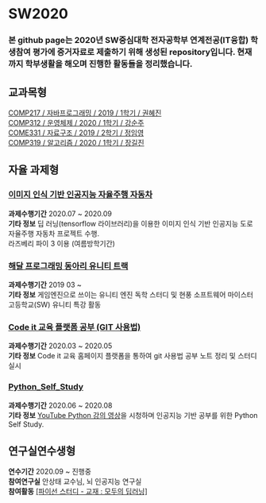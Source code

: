 # SW2020  

### 본 github page는 2020년 SW중심대학 전자공학부 연계전공(IT융합) 학생참여 평가에 증거자료로 제출하기 위해 생성된 repository입니다. 현재까지 학부생활을 해오며 진행한 활동들을 정리했습니다.   

## 교과목형   
[COMP217 / 자바프로그래밍 / 2019 / 1학기 / 권혜진](https://github.com/KwonHyeonSu/2019_1_JavaProgramming)    
[COMP312 / 운영체제 / 2020 / 1학기 / 강순주](https://github.com/KwonHyeonSu/2020_1_Operating_System)   
[COME331 / 자료구조 / 2019 / 2학기 / 정임영](https://github.com/KwonHyeonSu/2019_2_DataStructure)  
[COMP319 / 알고리즘 / 2020 / 1학기 / 장길진](https://github.com/KwonHyeonSu/2020_1_Algorithm)  

## 자율 과제형  

### [이미지 인식 기반 인공지능 자율주행 자동차](https://github.com/KwonHyeonSu/Hustar-HAI)  
**과제수행기간** 2020.07 ~ 2020.09    
**기타 정보** 딥 러닝(tensorflow 라이브러리)을 이용한 이미지 인식 기반 인공지능 도로 자율주행 자동차 프로젝트 수행.  
라즈베리 파이 3 이용 (여름방학기간)    

### [해달 프로그래밍 동아리 유니티 트랙](https://github.com/KwonHyeonSu/HAE-U/blob/master/README.md)  

**과제수행기간** 2019 03 ~  
**기타 정보** 게임엔진으로 쓰이는 유니티 엔진 독학 스터디 및 현풍 소프트웨어 마이스터 고등학교(SW) 유니티 특강 활동   

### [Code it 교육 플랫폼 공부 (GIT 사용법)](https://github.com/KwonHyeonSu/HowToGit-Codeit)  
**과제수행기간** 2020.03 ~ 2020.05  
**기타 정보** Code it 교육 홈페이지 플랫폼을 통하여 git 사용법 공부 노트 정리 및 스터디 실시    

### [Python_Self_Study](https://github.com/KwonHyeonSu/Python_Self_Study)
**과제수행기간** 2020.06 ~ 2020.08  
**기타 정보** [YouTube Python 강의 영상](https://www.youtube.com/watch?v=kWiCuklohdY&t=315s)을 시청하며 인공지능 기반 공부를 위한 Python Self Study.    

## 연구실연수생형  

**연수기간** 2020.09 ~ 진행중  
**참여연구실** 안상태 교수님, 뇌 인공지능 연구실   
**참여활동** [[파이선 스터디 - 교재 : 모두의 딥러닝]](https://github.com/KwonHyeonSu/deep_Learning)  


